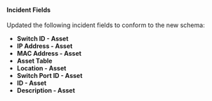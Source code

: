
#### Incident Fields
Updated the following incident fields to conform to the new schema:
- **Switch ID - Asset**
- **IP Address - Asset**
- **MAC Address - Asset**
- **Asset Table**
- **Location - Asset**
- **Switch Port ID - Asset**
- **ID - Asset**
- **Description - Asset**
